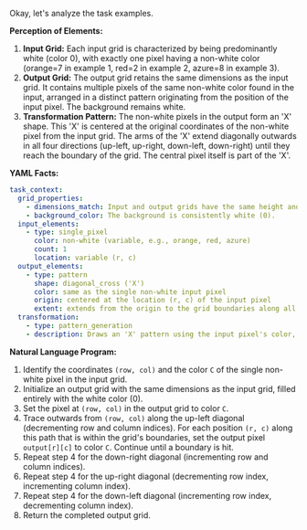 Okay, let's analyze the task examples.

**Perception of Elements:**

1.  **Input Grid:** Each input grid is characterized by being predominantly white (color 0), with exactly one pixel having a non-white color (orange=7 in example 1, red=2 in example 2, azure=8 in example 3).
2.  **Output Grid:** The output grid retains the same dimensions as the input grid. It contains multiple pixels of the same non-white color found in the input, arranged in a distinct pattern originating from the position of the input pixel. The background remains white.
3.  **Transformation Pattern:** The non-white pixels in the output form an 'X' shape. This 'X' is centered at the original coordinates of the non-white pixel from the input grid. The arms of the 'X' extend diagonally outwards in all four directions (up-left, up-right, down-left, down-right) until they reach the boundary of the grid. The central pixel itself is part of the 'X'.

**YAML Facts:**


```yaml
task_context:
  grid_properties:
    - dimensions_match: Input and output grids have the same height and width.
    - background_color: The background is consistently white (0).
  input_elements:
    - type: single_pixel
      color: non-white (variable, e.g., orange, red, azure)
      count: 1
      location: variable (r, c)
  output_elements:
    - type: pattern
      shape: diagonal_cross ('X')
      color: same as the single non-white input pixel
      origin: centered at the location (r, c) of the input pixel
      extent: extends from the origin to the grid boundaries along all four diagonals.
  transformation:
    - type: pattern_generation
    - description: Draws an 'X' pattern using the input pixel's color, centered at the input pixel's location, extending to the grid edges.
```


**Natural Language Program:**

1.  Identify the coordinates `(row, col)` and the color `C` of the single non-white pixel in the input grid.
2.  Initialize an output grid with the same dimensions as the input grid, filled entirely with the white color (0).
3.  Set the pixel at `(row, col)` in the output grid to color `C`.
4.  Trace outwards from `(row, col)` along the up-left diagonal (decrementing row and column indices). For each position `(r, c)` along this path that is within the grid's boundaries, set the output pixel `output[r][c]` to color `C`. Continue until a boundary is hit.
5.  Repeat step 4 for the down-right diagonal (incrementing row and column indices).
6.  Repeat step 4 for the up-right diagonal (decrementing row index, incrementing column index).
7.  Repeat step 4 for the down-left diagonal (incrementing row index, decrementing column index).
8.  Return the completed output grid.